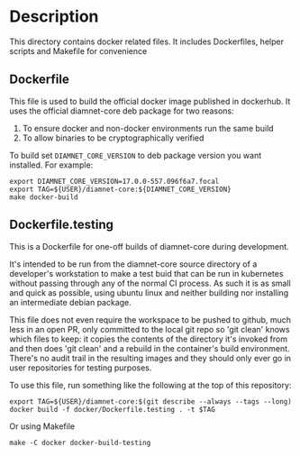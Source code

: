 # Description

This directory contains docker related files. It includes Dockerfiles,
helper scripts and Makefile for convenience

## Dockerfile

This file is used to build the official docker image published in dockerhub.
It uses the official diamnet-core deb package for two reasons:
1. To ensure docker and non-docker environments run the same build
2. To allow binaries to be cryptographically verified

To build set `DIAMNET_CORE_VERSION` to deb package version you want installed.
For example:
```
export DIAMNET_CORE_VERSION=17.0.0-557.096f6a7.focal
export TAG=${USER}/diamnet-core:${DIAMNET_CORE_VERSION}
make docker-build
```

## Dockerfile.testing

This is a Dockerfile for one-off builds of diamnet-core during development.

It's intended to be run from the diamnet-core source directory of a
developer's workstation to make a test buid that can be run in kubernetes
without passing through any of the normal CI process. As such it is as small
and quick as possible, using ubuntu linux and neither building nor installing
an intermediate debian package.

This file does not even require the workspace to be pushed to github, much
less in an open PR, only committed to the local git repo so 'git clean' knows
which files to keep: it copies the contents of the directory it's invoked from
and then does 'git clean' and a rebuild in the container's build environment.
There's no audit trail in the resulting images and they should only ever go in
user repositories for testing purposes.

To use this file, run something like the following at the top of this repository:
```
export TAG=${USER}/diamnet-core:$(git describe --always --tags --long)
docker build -f docker/Dockerfile.testing . -t $TAG
```

Or using Makefile
```
make -C docker docker-build-testing
```
